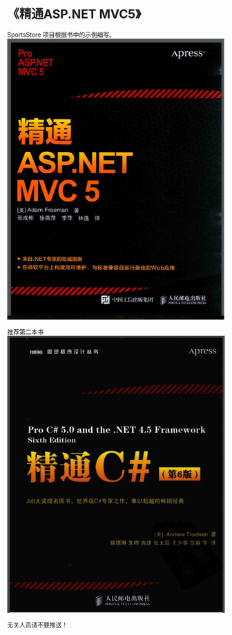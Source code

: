 # 《精通ASP.NET MVC5》
SportsStore 项目根据书中的示例编写。
![Image text](https://github.com/caoyunming666/pro_mvc5/blob/master/img-folder/book.png)
      
推荐第二本书
![Image text](https://github.com/caoyunming666/pro_mvc5/blob/master/img-folder/book2.png)

无关人员请不要推送！    



